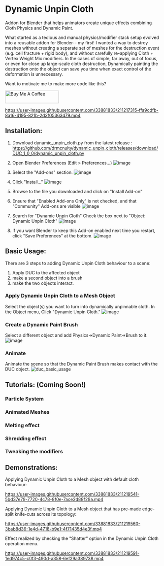 # Dynamic Unpin Cloth
Addon for Blender that helps animators create unique effects combining Cloth Physics and Dynamic Paint.

What started as a tedious and manual physics/modifier stack setup evolved into a reusable addon for Blender-- my first! I wanted a way to destroy meshes without creating a separate set of meshes for the destruction event (e.g. cell fracture + rigid body), and without carefully re-applying Cloth + Vertex Weight Mix modifiers. In the cases of simple, far away, out of focus, or even for close up large-scale cloth destruction, Dynamically painting the destruction onto the object can save you time when exact control of the deformation is unnecessary.

Want to motivate me to make more code like this?

<a href="https://www.buymeacoffee.com/mcnulty" target="_blank"><img src="https://cdn.buymeacoffee.com/buttons/default-yellow.png" alt="Buy Me A Coffee" height="41" width="174"></a>

https://user-images.githubusercontent.com/33881833/211217315-ffa9cdfb-8a16-4195-821b-2d3f05363d79.mp4

## Installation:
1. Download dynamic_unpin_cloth.py from the latest release : https://github.com/drmcnulty/dynamic_unpin_cloth/releases/download/DUC_1_0_0/dynamic_unpin_cloth.py
1. Open Blender Preferences (Edit > Preferences...) ![image](https://user-images.githubusercontent.com/33881833/211224843-d5b430ea-f382-4925-8bc5-d49a710d9b96.png)

1. Select the "Add-ons" section. ![image](https://user-images.githubusercontent.com/33881833/211224866-f857d650-aada-4269-ad16-b4d4be8448fb.png)

1. Click "Install..." ![image](https://user-images.githubusercontent.com/33881833/211224877-794aff1e-bcae-4383-9cac-352b15c80b53.png)

1. Browse to the file you downloaded and click on "Install Add-on"
1. Ensure that "Enabled Add-ons Only" is not checked, and that "Community" Add-ons are visible ![image](https://user-images.githubusercontent.com/33881833/211224899-420617ed-e0ec-4a0d-8472-a32772ad9448.png)
1. Search for "Dynamic Unpin Cloth" Check the box next to "Object: Dynamic Unpin Cloth" ![image](https://user-images.githubusercontent.com/33881833/211224952-17c86732-5ce1-4101-8a78-847a9682d2dd.png)
1. If you want Blender to keep this Add-on enabled next time you restart, click "Save Preferences" at the bottom.
![image](https://user-images.githubusercontent.com/33881833/211224759-dcf3b111-d494-4854-b11e-daa95aa4f342.png)

## Basic Usage:
There are 3 steps to adding Dynamic Unpin Cloth behaviour to a scene: 
1. Apply DUC to the affected object
1. make a second object into a brush
1. make the two objects interact.

### Apply Dynamic Unpin Cloth to a Mesh Object

Select the object(s) you want to turn into dynamically unpinnable cloth. In the Object menu, Click "Dynamic Unpin Cloth."
![image](https://user-images.githubusercontent.com/33881833/211606439-06fc5fcf-e668-4fc1-8a40-17e76275a07a.png)

### Create a Dynamic Paint Brush

Select a different object and add Physics->Dynamic Paint->Brush to it.
![image](https://user-images.githubusercontent.com/33881833/211607083-37158fcd-880a-4361-b45d-1e85a7568cf5.png)

### Animate

Animate the scene so that the Dynamic Paint Brush makes contact with the DUC object.
![duc_basic_usage](https://user-images.githubusercontent.com/33881833/211629394-9b53ade8-ba60-4145-bb3d-3903d8af95e1.gif)

## Tutorials: (Coming Soon!)
### Particle System
### Animated Meshes
### Melting effect
### Shredding effect
### Tweaking the modifiers

## Demonstrations:

Applying Dynamic Unpin Cloth to a Mesh object with default cloth behaviour:

https://user-images.githubusercontent.com/33881833/211219541-5bd37e79-7720-4c78-8f0e-7ace2d88f29a.mp4




Applying Dynamic Unpin Cloth to a Mesh object that has pre-made edge-split knife-cuts across its topology:

https://user-images.githubusercontent.com/33881833/211219560-3bab8d36-1e4d-4718-b9e1-4f71435d4e3f.mp4



Effect realized by checking the "Shatter" option in the Dynamic Unpin Cloth operation menu.

https://user-images.githubusercontent.com/33881833/211219591-1ed974c5-c0f3-490d-a358-6ef29a389738.mp4


